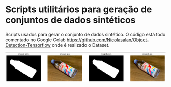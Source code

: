 # Scripts utilitários para geração de conjuntos de dados sintéticos

Scripts usados para gerar o conjunto de dados sintético. O código está todo comentado no Google Colab https://github.com/Nicolasalan/Object-Detection-Tensorflow onde é realizado o Dataset.

![Mask](https://github.com/Nicolasalan/Scripts-Dataset/blob/main/mask.png)